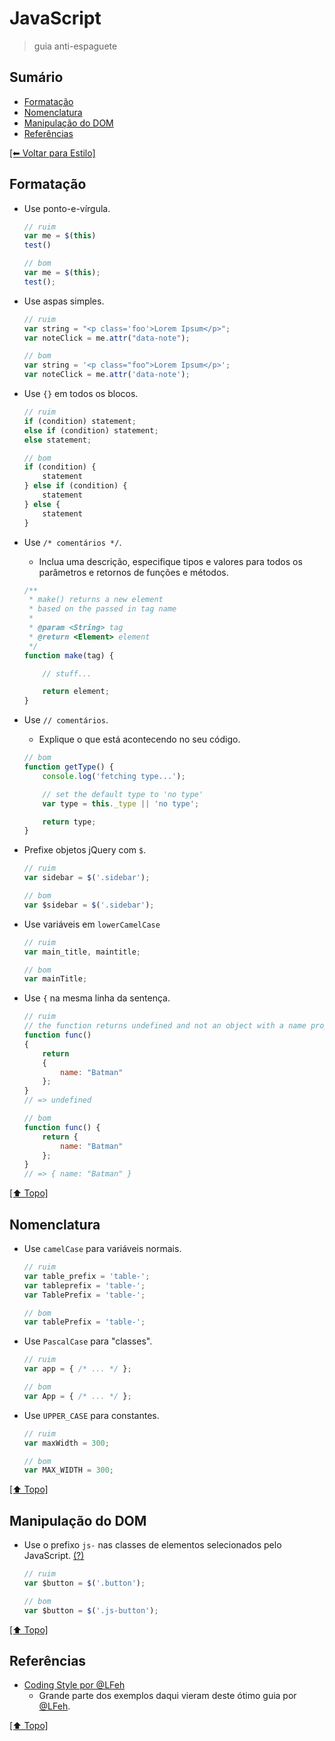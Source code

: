 # JavaScript
> guia anti-espaguete

## Sumário
- [Formatação](#formata%C3%A7%C3%A3o)
- [Nomenclatura](#nomenclatura)
- [Manipulação do DOM](#manipula%C3%A7%C3%A3o-do-dom)
- [Referências](#refer%C3%AAncias)

[[⬅︎ Voltar para Estilo]](https://github.com/mktvirtual/guias/tree/master/estilo)


## Formatação

- Use ponto-e-vírgula.
    ```javascript
    // ruim
    var me = $(this)
    test()

    // bom
    var me = $(this);
    test();
    ```

- Use aspas simples.
    ```javascript
    // ruim
    var string = "<p class='foo'>Lorem Ipsum</p>";
    var noteClick = me.attr("data-note");

    // bom
    var string = '<p class="foo">Lorem Ipsum</p>';
    var noteClick = me.attr('data-note');
    ```

- Use `{}` em todos os blocos.
    ```javascript
    // ruim
    if (condition) statement;
    else if (condition) statement;
    else statement;

    // bom
    if (condition) {
        statement
    } else if (condition) {
        statement
    } else {
        statement
    }
    ```

- Use `/* comentários */`.
    - Inclua uma descrição, especifique tipos e valores para todos os parâmetros e retornos de funções e métodos.
    ```javascript
    /**
     * make() returns a new element
     * based on the passed in tag name
     *
     * @param <String> tag
     * @return <Element> element
     */
    function make(tag) {

        // stuff...

        return element;
    }
    ```

- Use `// comentários`.
    - Explique o que está acontecendo no seu código.
    ```javascript
    // bom
    function getType() {
        console.log('fetching type...');

        // set the default type to 'no type'
        var type = this._type || 'no type';

        return type;
    }
    ```

- Prefixe objetos jQuery com `$`.
    ```javascript
    // ruim
    var sidebar = $('.sidebar');

    // bom
    var $sidebar = $('.sidebar');
    ```

- Use variáveis em `lowerCamelCase`
    ```javascript
    // ruim
    var main_title, maintitle;

    // bom
    var mainTitle;
    ```

- Use `{` na mesma linha da sentença.
    ```javascript
    // ruim
    // the function returns undefined and not an object with a name property
    function func()
    {
        return
        {
            name: "Batman"
        };
    }
    // => undefined

    // bom
    function func() {
        return {
            name: "Batman"
        };
    }
    // => { name: "Batman" }
    ```

[[⬆︎ Topo]](#sum%C3%A1rio)

## Nomenclatura

- Use `camelCase` para variáveis normais.
    ```javascript
    // ruim
    var table_prefix = 'table-';
    var tableprefix = 'table-';
    var TablePrefix = 'table-';

    // bom
    var tablePrefix = 'table-';
    ```

- Use `PascalCase` para "classes".
    ```javascript
    // ruim
    var app = { /* ... */ };

    // bom
    var App = { /* ... */ };
    ```

- Use `UPPER_CASE` para constantes.
    ```javascript
    // ruim
    var maxWidth = 300;

    // bom
    var MAX_WIDTH = 300;
    ```

[[⬆︎ Topo]](#sum%C3%A1rio)

## Manipulação do DOM

- Use o prefixo `js-` nas classes de elementos selecionados pelo JavaScript. [(?)](https://github.com/csswizardry/CSS-Guidelines#js-hooks)
    ```javascript
    // ruim
    var $button = $('.button');

    // bom
    var $button = $('.js-button');
    ```

[[⬆︎ Topo]](#sum%C3%A1rio)

## Referências

- [Coding Style por @LFeh](https://github.com/LFeh/coding-style#js)
    - Grande parte dos exemplos daqui vieram deste ótimo guia por [@LFeh](https://github.com/LFeh).

[[⬆︎ Topo]](#sum%C3%A1rio)
